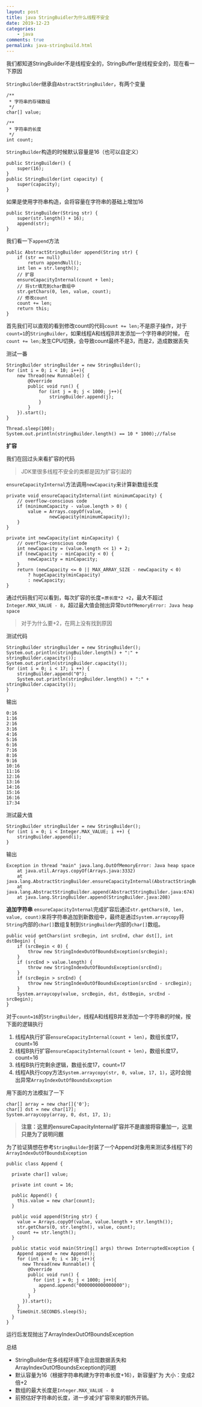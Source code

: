 ```yaml
---
layout: post
title: java StringBuidler为什么线程不安全
date: 2019-12-23
categories:
    - java
comments: true
permalink: java-stringbuild.html
---
```


我们都知道StringBuilder不是线程安全的，StringBuffer是线程安全的，现在看一下原因

`StringBuilder`继承自`AbstractStringBuilder`，有两个变量

```
/**
 * 字符串的存储数组
 */
char[] value;

/**
 * 字符串的长度
 */
int count;
```

`StringBuilder`构造的时候默认容量是16（也可以自定义）

```
public StringBuilder() {
	super(16);
}
public StringBuilder(int capacity) {
	super(capacity);
}
```

如果是使用字符串构造，会将容量在字符串的基础上增加16


```
public StringBuilder(String str) {
	super(str.length() + 16);
	append(str);
}
```

我们看一下`append`方法

```
public AbstractStringBuilder append(String str) {
	if (str == null)
		return appendNull();
	int len = str.length();
	// 扩容
	ensureCapacityInternal(count + len);
	// 将str填充到char数组中
	str.getChars(0, len, value, count);
	// 修改count
	count += len;
	return this;
}
```

首先我们可以直观的看到修改count的代码`count += len;`不是原子操作，对于`count=1`的`StringBuilder`，如果线程A和线程B并发添加一个字符串的时候， 在`count += len;`发生CPU切换，会导致count最终不是3，而是2，造成数据丢失

测试一番

```
StringBuilder stringBuilder = new StringBuilder();
for (int i = 0; i < 10; i++){
	new Thread(new Runnable() {
		@Override
		public void run() {
			for (int j = 0; j < 1000; j++){
				stringBuilder.append(j);
			}
		}
	}).start();
}

Thread.sleep(100);
System.out.println(stringBuilder.length() == 10 * 1000);//false
```
**扩容**

我们在回过头来看扩容的代码

> JDK里很多线程不安全的类都是因为扩容引起的

`ensureCapacityInternal`方法调用`newCapacity`来计算新数组长度

```
private void ensureCapacityInternal(int minimumCapacity) {
	// overflow-conscious code
	if (minimumCapacity - value.length > 0) {
		value = Arrays.copyOf(value,
				newCapacity(minimumCapacity));
	}
}

private int newCapacity(int minCapacity) {
	// overflow-conscious code
	int newCapacity = (value.length << 1) + 2;
	if (newCapacity - minCapacity < 0) {
		newCapacity = minCapacity;
	}
	return (newCapacity <= 0 || MAX_ARRAY_SIZE - newCapacity < 0)
		? hugeCapacity(minCapacity)
		: newCapacity;
}
```

通过代码我们可以看到，每次扩容的长度=`原长度*2 +2`，最大不超过`Integer.MAX_VALUE - 8`，超过最大值会抛出异常`OutOfMemoryError: Java heap space`

> 对于为什么要+2，在网上没有找到原因

测试代码

```
StringBuilder stringBuilder = new StringBuilder();
System.out.println(stringBuilder.length() + ":" + stringBuilder.capacity());
System.out.println(stringBuilder.capacity());
for (int i = 0; i < 17; i ++) {
	stringBuilder.append("0");
	System.out.println(stringBuilder.length() + ":" + stringBuilder.capacity());
}
```

输出

```
0:16
1:16
2:16
3:16
4:16
5:16
6:16
7:16
8:16
9:16
10:16
11:16
12:16
13:16
14:16
15:16
16:16
17:34
```

测试最大值

```
StringBuilder stringBuilder = new StringBuilder();
for (int i = 0; i < Integer.MAX_VALUE; i ++) {
	stringBuilder.append(i);
}
```

输出

```
Exception in thread "main" java.lang.OutOfMemoryError: Java heap space
	at java.util.Arrays.copyOf(Arrays.java:3332)
	at java.lang.AbstractStringBuilder.ensureCapacityInternal(AbstractStringBuilder.java:124)
	at java.lang.AbstractStringBuilder.append(AbstractStringBuilder.java:674)
	at java.lang.StringBuilder.append(StringBuilder.java:208)
```

**追加字符串**
`ensureCapacityInternal`完成扩容后通过`str.getChars(0, len, value, count)`来将字符串追加到新数组中，最终是通过`System.arraycopy`将`String`内部的`char[]`数组复制到`StringBuilder`内部的`char[]`数组。

```
public void getChars(int srcBegin, int srcEnd, char dst[], int dstBegin) {
	if (srcBegin < 0) {
		throw new StringIndexOutOfBoundsException(srcBegin);
	}
	if (srcEnd > value.length) {
		throw new StringIndexOutOfBoundsException(srcEnd);
	}
	if (srcBegin > srcEnd) {
		throw new StringIndexOutOfBoundsException(srcEnd - srcBegin);
	}
	System.arraycopy(value, srcBegin, dst, dstBegin, srcEnd - srcBegin);
}
```

对于`count=16`的`StringBuilder`，线程A和线程B并发添加一个字符串的时候，按下面的逻辑执行

1. 线程A执行扩容`ensureCapacityInternal(count + len)`，数组长度17，count=16
2. 线程B执行扩容`ensureCapacityInternal(count + len)`，数组长度17，count=16
3. 线程B执行完剩余逻辑，数组长度17，count=17
4. 线程A执行copy方法`System.arraycopy(str, 0, value, 17, 1)`，这时会抛出异常`ArrayIndexOutOfBoundsException`

用下面的方法模拟了一下

```
char[] array = new char[]{'0'};
char[] dst = new char[17];
System.arraycopy(array, 0, dst, 17, 1);
```

> **注意：这里的ensureCapacityInternal扩容并不是直接将容量加一，这里只是为了说明问题**

为了验证猜想在参考`StringBuilder`封装了一个Append对象用来测试多线程下的`ArrayIndexOutOfBoundsException`

```
public class Append {

  private char[] value;

  private int count = 16;

  public Append() {
    this.value = new char[count];
  }

  public void append(String str) {
    value = Arrays.copyOf(value, value.length + str.length());
    str.getChars(0, str.length(), value, count);
    count += str.length();
  }

  public static void main(String[] args) throws InterruptedException {
    Append append = new Append();
    for (int i = 0; i < 10; i++){
      new Thread(new Runnable() {
        @Override
        public void run() {
          for (int j = 0; j < 1000; j++){
            append.append("0000000000000000");
          }
        }
      }).start();
    }
    TimeUnit.SECONDS.sleep(5);
  }
}
```

运行后发现抛出了ArrayIndexOutOfBoundsException

总结

- StringBuilder在多线程环境下会出现数据丢失和ArrayIndexOutOfBoundsException的问题
- 默认容量为16（根据字符串构建为字符串长度+16），新容量扩为 大小：变成2倍+2
- 数组的最大长度是`Integer.MAX_VALUE - 8`
- 前预估好字符串的长度，进一步减少扩容带来的额外开销。


